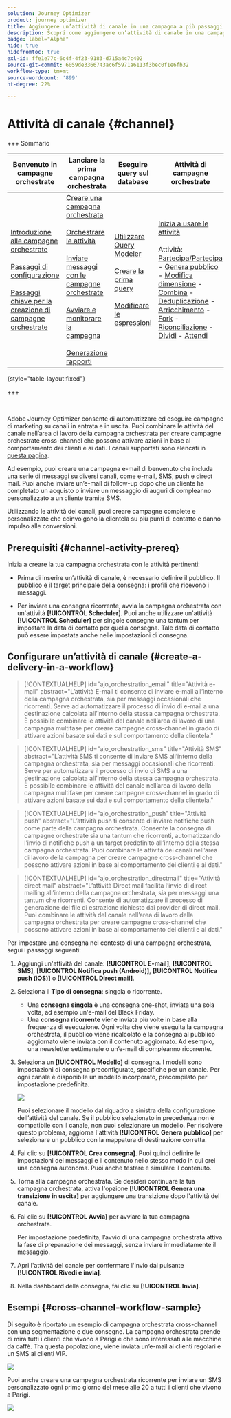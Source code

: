 ```yaml
---
solution: Journey Optimizer
product: journey optimizer
title: Aggiungere un’attività di canale in una campagna a più passaggi
description: Scopri come aggiungere un’attività di canale in una campagna a più passaggi
badge: label="Alpha"
hide: true
hidefromtoc: true
exl-id: ffe1e77c-6c4f-4f23-9183-d715a4c7c402
source-git-commit: 6059de3366743ac6f5971a6113f3bec0f1e6fb32
workflow-type: tm+mt
source-wordcount: '899'
ht-degree: 22%

---
```


# Attività di canale {#channel}

+++ Sommario

| Benvenuto in campagne orchestrate | Lanciare la prima campagna orchestrata | Eseguire query sul database | Attività di campagne orchestrate |
|---|---|---|---|
| [Introduzione alle campagne orchestrate](../gs-orchestrated-campaigns.md)<br/><br/>[Passaggi di configurazione](../configuration-steps.md)<br/><br/>[Passaggi chiave per la creazione di campagne orchestrate](../gs-campaign-creation.md) | [Creare una campagna orchestrata](../create-orchestrated-campaign.md)<br/><br/>[Orchestrare le attività](../orchestrate-activities.md)<br/><br/>[Inviare messaggi con le campagne orchestrate](../send-messages.md)<br/><br/>[Avviare e monitorare la campagna](../start-monitor-campaigns.md)<br/><br/>[Generazione rapporti](../reporting-campaigns.md) | [Utilizzare Query Modeler](../orchestrated-rule-builder.md)<br/><br/>[Creare la prima query](../build-query.md)<br/><br/>[Modificare le espressioni](../edit-expressions.md) | [Inizia a usare le attività](about-activities.md)<br/><br/>Attività:<br/>[Partecipa/Partecipa](and-join.md) - [Genera pubblico](build-audience.md) - [Modifica dimensione](change-dimension.md) - [Combina](combine.md) - [Deduplicazione](deduplication.md) - [Arricchimento](enrichment.md) - [Fork](fork.md) - [Riconciliazione](reconciliation.md) - [Dividi](split.md) - [Attendi](wait.md) |

{style="table-layout:fixed"}

+++

<br/>

Adobe Journey Optimizer consente di automatizzare ed eseguire campagne di marketing su canali in entrata e in uscita. Puoi combinare le attività del canale nell’area di lavoro della campagna orchestrata per creare campagne orchestrate cross-channel che possono attivare azioni in base al comportamento dei clienti e ai dati. I canali supportati sono elencati in [questa pagina](../../channels/gs-channels.md).

Ad esempio, puoi creare una campagna e-mail di benvenuto che includa una serie di messaggi su diversi canali, come e-mail, SMS, push e direct mail. Puoi anche inviare un’e-mail di follow-up dopo che un cliente ha completato un acquisto o inviare un messaggio di auguri di compleanno personalizzato a un cliente tramite SMS.

Utilizzando le attività dei canali, puoi creare campagne complete e personalizzate che coinvolgono la clientela su più punti di contatto e danno impulso alle conversioni.

## Prerequisiti {#channel-activity-prereq}

Inizia a creare la tua campagna orchestrata con le attività pertinenti:

* Prima di inserire un’attività di canale, è necessario definire il pubblico. Il pubblico è il target principale della consegna: i profili che ricevono i messaggi.

* Per inviare una consegna ricorrente, avvia la campagna orchestrata con un&#39;attività **[!UICONTROL Scheduler]**. Puoi anche utilizzare un&#39;attività **[!UICONTROL Scheduler]** per singole consegne una tantum per impostare la data di contatto per quella consegna. Tale data di contatto può essere impostata anche nelle impostazioni di consegna.

## Configurare un’attività di canale {#create-a-delivery-in-a-workflow}

>[!CONTEXTUALHELP]
>id="ajo_orchestration_email"
>title="Attività e-mail"
>abstract="L’attività E-mail ti consente di inviare e-mail all’interno della campagna orchestrata, sia per messaggi occasionali che ricorrenti. Serve ad automatizzare il processo di invio di e-mail a una destinazione calcolata all’interno della stessa campagna orchestrata. È possibile combinare le attività del canale nell’area di lavoro di una campagna multifase per creare campagne cross-channel in grado di attivare azioni basate sui dati e sul comportamento della clientela."

>[!CONTEXTUALHELP]
>id="ajo_orchestration_sms"
>title="Attività SMS"
>abstract="L’attività SMS ti consente di inviare SMS all’interno della campagna orchestrata, sia per messaggi occasionali che ricorrenti. Serve per automatizzare il processo di invio di SMS a una destinazione calcolata all’interno della stessa campagna orchestrata. È possibile combinare le attività del canale nell’area di lavoro della campagna multifase per creare campagne cross-channel in grado di attivare azioni basate sui dati e sul comportamento della clientela."


>[!CONTEXTUALHELP]
>id="ajo_orchestration_push"
>title="Attività push"
>abstract="L’attività push ti consente di inviare notifiche push come parte della campagna orchestrata. Consente la consegna di campagne orchestrate sia una tantum che ricorrenti, automatizzando l’invio di notifiche push a un target predefinito all’interno della stessa campagna orchestrata. Puoi combinare le attività dei canali nell’area di lavoro della campagna per creare campagne cross-channel che possono attivare azioni in base al comportamento dei clienti e ai dati."


<!--
UNUSED IDs in BJ

>[!CONTEXTUALHELP]
>id="ajo_orchestration_push_ios"
>title="Push iOS activity"
>abstract="The Push iOS activity let you send iOS Push notifications as part of your orchestrated campaign. It enables the delivery of both one-time and recurring orchestrated campaigns, automating the sending iOS Push notifications to a predefined target within the same workflow. You can combine channel activities into the campaign canvas to create cross-channel campaigns that can trigger actions based on customer behavior and data."

>[!CONTEXTUALHELP]
>id="ajo_orchestration_push_android"
>title="Push Android activity"
>abstract="The Push Android activity ket you send Android Push notifications as part of your orchestrated campaign. It enables the delivery of both one-time and recurring messages, automating the sending Android Push notifications to a predefined target within the same orchestrated campaign. You can combine channel activities into the orchestrated campaign canvas to create cross-channel campaigns that can trigger actions based on customer behavior and data."

-->

>[!CONTEXTUALHELP]
>id="ajo_orchestration_directmail"
>title="Attività direct mail"
>abstract="L’attività Direct mail facilita l’invio di direct mailing all’interno della campagna orchestrata, sia per messaggi una tantum che ricorrenti. Consente di automatizzare il processo di generazione del file di estrazione richiesto dai provider di direct mail. Puoi combinare le attività del canale nell’area di lavoro della campagna orchestrata per creare campagne cross-channel che possono attivare azioni in base al comportamento dei clienti e ai dati."

Per impostare una consegna nel contesto di una campagna orchestrata, segui i passaggi seguenti:

1. Aggiungi un&#39;attività del canale: **[!UICONTROL E-mail]**, **[!UICONTROL SMS]**, **[!UICONTROL Notifica push (Android)]**, **[!UICONTROL Notifica push (iOS)]** o **[!UICONTROL Direct mail]**.

1. Seleziona il **Tipo di consegna**: singola o ricorrente.

   * Una **consegna singola** è una consegna one-shot, inviata una sola volta, ad esempio un&#39;e-mail del Black Friday.
   * Una **consegna ricorrente** viene inviata più volte in base alla frequenza di esecuzione. Ogni volta che viene eseguita la campagna orchestrata, il pubblico viene ricalcolato e la consegna al pubblico aggiornato viene inviata con il contenuto aggiornato. Ad esempio, una newsletter settimanale o un’e-mail di compleanno ricorrente.

1. Seleziona un **[!UICONTROL Modello]** di consegna. I modelli sono impostazioni di consegna preconfigurate, specifiche per un canale. Per ogni canale è disponibile un modello incorporato, precompilato per impostazione predefinita.

   ![](../assets/delivery-activity-in-wf.png)

   Puoi selezionare il modello dal riquadro a sinistra della configurazione dell’attività del canale. Se il pubblico selezionato in precedenza non è compatibile con il canale, non puoi selezionare un modello. Per risolvere questo problema, aggiorna l&#39;attività **[!UICONTROL Genera pubblico]** per selezionare un pubblico con la mappatura di destinazione corretta.

1. Fai clic su **[!UICONTROL Crea consegna]**. Puoi quindi definire le impostazioni dei messaggi e il contenuto nello stesso modo in cui crei una consegna autonoma. Puoi anche testare e simulare il contenuto.

1. Torna alla campagna orchestrata. Se desideri continuare la tua campagna orchestrata, attiva l&#39;opzione **[!UICONTROL Genera una transizione in uscita]** per aggiungere una transizione dopo l&#39;attività del canale.

1. Fai clic su **[!UICONTROL Avvia]** per avviare la tua campagna orchestrata.

   Per impostazione predefinita, l’avvio di una campagna orchestrata attiva la fase di preparazione dei messaggi, senza inviare immediatamente il messaggio.

1. Apri l&#39;attività del canale per confermare l&#39;invio dal pulsante **[!UICONTROL Rivedi e invia]**.

1. Nella dashboard della consegna, fai clic su **[!UICONTROL Invia]**.

## Esempi {#cross-channel-workflow-sample}

Di seguito è riportato un esempio di campagna orchestrata cross-channel con una segmentazione e due consegne. La campagna orchestrata prende di mira tutti i clienti che vivono a Parigi e che sono interessati alle macchine da caffè. Tra questa popolazione, viene inviata un’e-mail ai clienti regolari e un SMS ai clienti VIP.

![](../assets/workflow-channel-example.png)

<!--
description, which use case you can perform (common other activities that you can link before of after the activity)

how to add and configure the activity

example of a configured activity within a workflow
The Email delivery activity allows you to configure the sending an email in a workflow. 

-->

Puoi anche creare una campagna orchestrata ricorrente per inviare un SMS personalizzato ogni primo giorno del mese alle 20 a tutti i clienti che vivono a Parigi.

![](../assets/workflow-channel-example2.png)

<!-- Scheduled emails available?

This can be a single send email and sent just once, or it can be a recurring email.
* Single send emails are standard emails, sent once.
* Recurring emails allow you to send the same email multiple times to different targets over a defined period. You can aggregate the deliveries per period in order to get reports that correspond to your needs.

When linked to a scheduler, you can define recurring emails.
Email recipients are defined upstream of the activity in the same workflow, via an Audience targeting activity.

-->


<!--The message preparation is triggered according to the workflow execution parameters. From the message dashboard, you can select whether to request or not a manual confirmation to send the message (required by default). You can start the workflow manually or place a scheduler activity in the workflow to automate execution.-->
